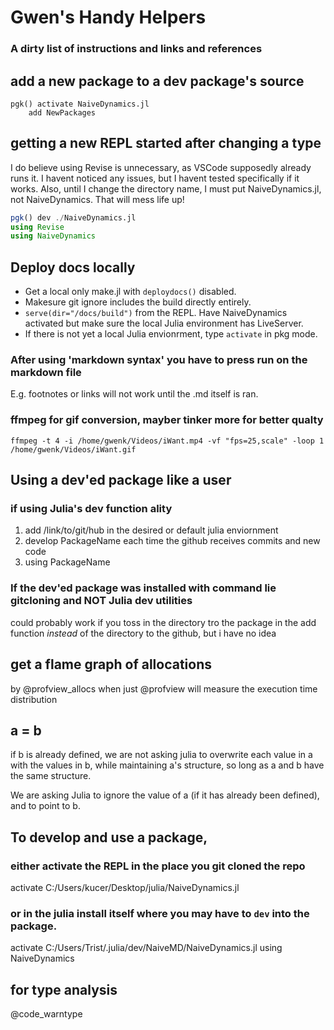 # Gwen's Handy Helpers
### A dirty list of instructions and links and references

## add a new package to a dev package's source
```
pgk() activate NaiveDynamics.jl
    add NewPackages

```
## getting a new REPL started after changing a type
I do believe using Revise is unnecessary, as VSCode supposedly already runs it. I havent noticed any issues, but I havent tested specifically if it works. Also, until I change the directory name, I must put NaiveDynamics.jl, not NaiveDynamics. That will mess life up!
```julia
pgk() dev ./NaiveDynamics.jl
using Revise
using NaiveDynamics
```
## Deploy docs locally
- Get a local only make.jl with `deploydocs()` disabled. 
- Makesure git ignore includes the build directly entirely. 
- `serve(dir="/docs/build")` from the REPL. Have NaiveDynamics activated but make sure the local Julia environment has LiveServer. 
- If there is not yet a local Julia envionrment, type `activate` in pkg mode.

### After using 'markdown syntax' you have to press run on the markdown file
E.g. footnotes or links will not work until the .md itself is ran.
### ffmpeg for gif conversion, mayber tinker more for better qualty

`ffmpeg -t 4 -i /home/gwenk/Videos/iWant.mp4 -vf "fps=25,scale" -loop 1 /home/gwenk/Videos/iWant.gif`

## Using a dev'ed package like a user

### if using Julia's dev function ality
1. add /link/to/git/hub in the desired or default julia enviornment
2. develop PackageName each time the github receives commits and new code
2. using PackageName

### If the dev'ed package was installed with command lie gitcloning and NOT Julia dev utilities
could probably work if you toss in the directory tro the package in the add function *instead* of the directory to the github, but i have no idea

## get a flame graph of allocations
by @profview_allocs
when just @profview will measure the execution time distribution

## a = b
if b is already defined, we are not asking julia to overwrite each value in a with the values in b, while maintaining a's structure, so long as a and b have the same structure.

We are asking Julia to ignore the value of a (if it has already been defined), and to point to b.

## To develop and use a package,
### either activate the REPL in the place you git cloned the repo
activate C:/Users/kucer/Desktop/julia/NaiveDynamics.jl
### or in the julia install itself where you may have to `dev` into the package.
activate C:/Users/Trist/.julia/dev/NaiveMD/NaiveDynamics.jl
using NaiveDynamics

## for type analysis
@code_warntype

